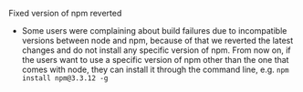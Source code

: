 Fixed version of npm reverted

* Some users were complaining about build failures due to incompatible
versions between node and npm, because of that we reverted the latest
changes and do not install any specific version of npm. From now on, if
the users want to use a specific version of npm other than the one that
comes with node, they can install it through the command line, e.g. `npm
install npm@3.3.12 -g`
